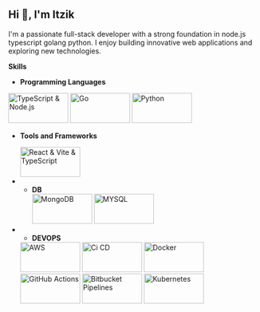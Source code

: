 ## Hi 👋, I'm Itzik


I'm a passionate full-stack developer with a strong foundation in node.js typescript golang python. I enjoy building innovative web applications and exploring new technologies. 

**Skills**
* **Programming Languages**
<div class="image-flex">
  <img src="https://zweck.io/wp-content/uploads/2021/07/typescript-node.jpg" height="60" width="120" alt="TypeScript & Node.js">
  <img src="https://www.techasoft.com/blog/2019/12/1576592374.png" width="120"  height="60" alt="Go">
  <img src="https://www.actuia.com/wp-content/uploads/2022/01/logopython.png" width="120"  height="60" alt="Python">
</div>

* **Tools and Frameworks**
  <div class="image-flex">
  <img src="https://miro.medium.com/v2/resize:fit:1400/1*poaGV4iICp06Q-yTlA2g_g.png" height="60" width="120" alt="React & Vite & TypeScript">
  </div>

* * **DB**
    <div class="image-flex">
    <img src="https://www.opc-router.de/wp-content/uploads/2021/03/mongodb_thumbnail.png" height="60" width="120" alt="MongoDB">
    <img src="https://cdn.clever-cloud.com/uploads/2023/03/mysql.svg" height="60" width="120" alt="MYSQL">
  </div>

    
* * **DEVOPS**
  <div class="image-flex">
    <img src="https://yt3.googleusercontent.com/HRJKaJg70sqBrCNh7Tf2RSjXTb_5hCUn7Hht7mxUJMg77EWkihh55JklD-KhwAMhwY31ox5O=s900-c-k-c0x00ffffff-no-rj" height="60" width="120" alt="AWS">
    <img src="https://res.cloudinary.com/practicaldev/image/fetch/s--92pwRMQp--/c_imagga_scale,f_auto,fl_progressive,h_420,q_auto,w_1000/https://i.imgur.com/NZZgERx.png" height="60" width="120" alt="Ci CD">
    <img src="https://blog.codewithdan.com/wp-content/uploads/2023/06/Docker-Logo.png" height="60" width="120" alt="Docker">
    <img src="https://miro.medium.com/v2/resize:fit:875/0*Xhd9l-Sd1Yd-diwh.png" height="60" width="120" alt="GitHub Actions">
    <img src="https://miro.medium.com/v2/resize:fit:1157/1*TAE9D3Tc9FN9ApP_K1Ks4g.png" height="60" width="120" alt="Bitbucket Pipelines">
    <img src="https://miro.medium.com/v2/resize:fit:600/1*Pbb5rmrwh-eAFWXd8ws79A.png" height="60" width="120" alt="Kubernetes">
  </div>

